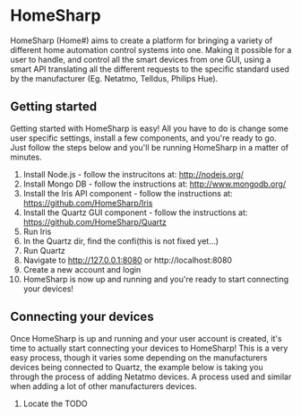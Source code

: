 # HomeSharp
HomeSharp (Home#) aims to create a platform for bringing a variety of different home automation control systems into one. Making it possible for a user to handle, and control all
the smart devices from one GUI, using a smart API translating all the different requests to the specific standard used by the manufacturer (Eg. Netatmo, Telldus, Philips Hue).

## Getting started
Getting started with HomeSharp is easy! All you have to do is change some user specific settings, install a few components, and you're ready to go. Just follow the steps below and
you'll be running HomeSharp in a matter of minutes.

1. Install Node.js - follow the instrucitons at: http://nodejs.org/
2. Install Mongo DB - follow the instructions at: http://www.mongodb.org/
3. Install the Iris API component - follow the instructions at: https://github.com/HomeSharp/Iris
4. Install the Quartz GUI component - follow the instructions at: https://github.com/HomeSharp/Quartz
5. Run Iris
6. In the Quartz dir, find the confi(this is not fixed yet...)
7. Run Quartz
8. Navigate to http://127.0.0.1:8080 or http://localhost:8080
9. Create a new account and login
10. HomeSharp is now up and running and you're ready to start connecting your devices!

## Connecting your devices
Once HomeSharp is up and running and your user account is created, it's time to actually start connecting your devices to HomeSharp!
This is a very easy process, though it varies some depending on the manufacturers devices being connected to Quartz, the example below is taking you through
the process of adding Netatmo devices. A process used and similar when adding a lot of other manufacturers devices.

1. Locate the TODO
